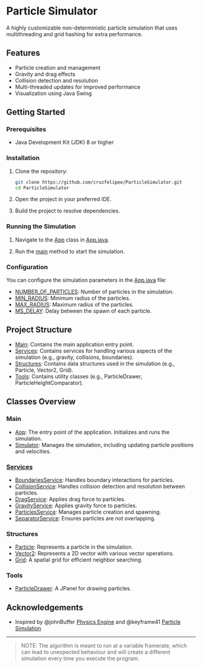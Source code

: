 # Particle Simulator

A highly customizable non-deterministic particle simulation that uses multithreading and grid hashing for extra performance.

## Features

- Particle creation and management
- Gravity and drag effects
- Collision detection and resolution
- Multi-threaded updates for improved performance
- Visualization using Java Swing

## Getting Started

### Prerequisites

- Java Development Kit (JDK) 8 or higher

### Installation

1. Clone the repository:
    ```sh
    git clone https://github.com/cruzfelipee/ParticleSimulator.git
    cd ParticleSimulator
    ```

2. Open the project in your preferred IDE.

3. Build the project to resolve dependencies.

### Running the Simulation

1. Navigate to the [App](https://github.com/cruzfelipee/ParticleSimulator/blob/2090e42e535d4e97102b00dd706fc344feb8a95b/Main/App.java#L6) class in [App.java](https://github.com/cruzfelipee/ParticleSimulator/blob/main/Main/App.java).

2. Run the [main](https://github.com/cruzfelipee/ParticleSimulator/blob/2090e42e535d4e97102b00dd706fc344feb8a95b/Main/App.java#L12) method to start the simulation.

### Configuration

You can configure the simulation parameters in the [App.java](https://github.com/cruzfelipee/ParticleSimulator/blob/main/Main/App.java) file:

- [NUMBER_OF_PARTICLES](https://github.com/cruzfelipee/ParticleSimulator/blob/2090e42e535d4e97102b00dd706fc344feb8a95b/Main/App.java#L7): Number of particles in the simulation.
- [MIN_RADIUS](https://github.com/cruzfelipee/ParticleSimulator/blob/2090e42e535d4e97102b00dd706fc344feb8a95b/Main/App.java#L8): Minimum radius of the particles.
- [MAX_RADIUS](https://github.com/cruzfelipee/ParticleSimulator/blob/2090e42e535d4e97102b00dd706fc344feb8a95b/Main/App.java#L9): Maximum radius of the particles.
- [MS_DELAY](https://github.com/cruzfelipee/ParticleSimulator/blob/2090e42e535d4e97102b00dd706fc344feb8a95b/Main/App.java#L10): Delay between the spawn of each particle.

## Project Structure

- [Main](https://github.com/cruzfelipee/ParticleSimulator/blob/main/Main): Contains the main application entry point.
- [Services](https://github.com/cruzfelipee/ParticleSimulator/blob/main/Services): Contains services for handling various aspects of the simulation (e.g., gravity, collisions, boundaries).
- [Structures](https://github.com/cruzfelipee/ParticleSimulator/blob/main/Structures): Contains data structures used in the simulation (e.g., Particle, Vector2, Grid).
- [Tools](https://github.com/cruzfelipee/ParticleSimulator/blob/main/Tools): Contains utility classes (e.g., ParticleDrawer, ParticleHeightComparator).

## Classes Overview

### Main

- [App](https://github.com/cruzfelipee/ParticleSimulator/blob/main/Main/App.java): The entry point of the application. Initializes and runs the simulation.
- [Simulator](https://github.com/cruzfelipee/ParticleSimulator/blob/main/Main/Simulator.java): Manages the simulation, including updating particle positions and velocities.

### [Services](https://github.com/cruzfelipee/ParticleSimulator/tree/main/Services)

- [BoundariesService](https://github.com/cruzfelipee/ParticleSimulator/blob/main/Services/BoundariesService.java): Handles boundary interactions for particles.
- [CollisionService](https://github.com/cruzfelipee/ParticleSimulator/blob/main/Services/CollisionService.java): Handles collision detection and resolution between particles.
- [DragService](https://github.com/cruzfelipee/ParticleSimulator/blob/main/Services/DragService.java): Applies drag force to particles.
- [GravityService](https://github.com/cruzfelipee/ParticleSimulator/blob/main/Services/GravityService.java): Applies gravity force to particles.
- [ParticlesService](https://github.com/cruzfelipee/ParticleSimulator/blob/main/Services/ParticlesService.java): Manages particle creation and spawning.
- [SeparatorService](https://github.com/cruzfelipee/ParticleSimulator/blob/main/Services/SeparatorService.java): Ensures particles are not overlapping.

### Structures

- [Particle](https://github.com/cruzfelipee/ParticleSimulator/blob/main/Structures/Particle.java): Represents a particle in the simulation.
- [Vector2](https://github.com/cruzfelipee/ParticleSimulator/blob/main/Structures/Vector2.java): Represents a 2D vector with various vector operations.
- [Grid](https://github.com/cruzfelipee/ParticleSimulator/blob/main/Structures/Grid.java): A spatial grid for efficient neighbor searching.

### Tools

- [ParticleDrawer](https://github.com/cruzfelipee/ParticleSimulator/blob/main/Tools/ParticleDrawer.java): A JPanel for drawing particles.

## Acknowledgements

- Inspired by @johnBuffer [Physics Engine](https://github.com/johnBuffer/VerletSFML) and @keyframe41 [Particle Simulation](https://github.com/keyframe41/ParticleSimulation)

---

> NOTE: The algorithm is meant to run at a variable framerate, which can lead to unexpected behaviour and will create a different simulation every time you execute the program.
